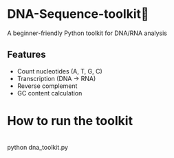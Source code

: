 
# DNA-Sequence-toolkit🧬
A beginner-friendly Python toolkit for DNA/RNA analysis
## Features
- Count nucleotides (A, T, G, C)
- Transcription (DNA → RNA)
- Reverse complement
- GC content calculation
  <br/>
# How to run the toolkit
  <br/>
python dna_toolkit.py

